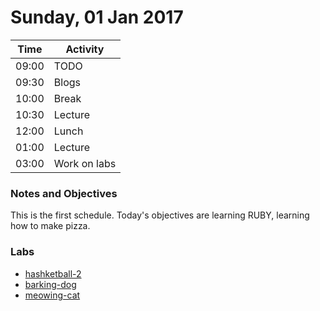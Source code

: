 # Sunday, 01 Jan 2017

| Time | Activity |
| --- | --- |
| 09:00 | TODO |
| 09:30 | Blogs |
| 10:00 | Break |
| 10:30 | Lecture |
| 12:00 | Lunch |
| 01:00 | Lecture |
| 03:00 | Work on labs |

### Notes and Objectives

This is the first schedule. Today's objectives are learning RUBY, learning how to make pizza.

### Labs

- [hashketball-2](http://www.github.com/learn-co-students/hashketball-2-web-1117)
- [barking-dog](http://www.github.com/learn-co-students/barking-dog-web-1117)
- [meowing-cat](http://www.github.com/learn-co-students/meowing-cat-web-1117)

